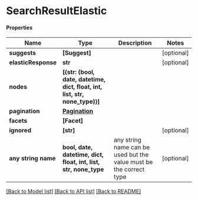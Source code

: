 # SearchResultElastic

#### Properties
Name | Type | Description | Notes
------------ | ------------- | ------------- | -------------
**suggests** | **[Suggest]** |  | [optional] 
**elasticResponse** | **str** |  | [optional] 
**nodes** | **[{str: (bool, date, datetime, dict, float, int, list, str, none_type)}]** |  | 
**pagination** | [**Pagination**](Pagination.md) |  | 
**facets** | **[Facet]** |  | 
**ignored** | **[str]** |  | [optional] 
**any string name** | **bool, date, datetime, dict, float, int, list, str, none_type** | any string name can be used but the value must be the correct type | [optional]

[[Back to Model list]](../README.md#documentation-for-models) [[Back to API list]](../README.md#documentation-for-api-endpoints) [[Back to README]](../README.md)

